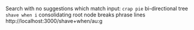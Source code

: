 Search with no suggestions which match input: `crap pie`
bi-directional tree `shave when i`
consolidating root node breaks phrase lines http://localhost:3000/shave+when/au:g
